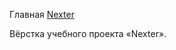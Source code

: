 <p>Главная <a href="https://egarnaga.github.io/nexter/">Nexter</a></p>
<p>Вёрстка учебного проекта «Nexter».</p>
